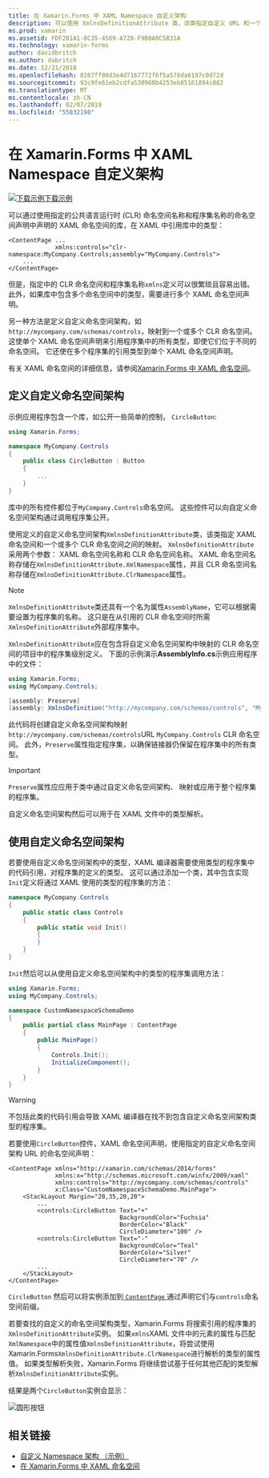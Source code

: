 ```yaml
---
title: 在 Xamarin.Forms 中 XAML Namespace 自定义架构
description: 可以使用 XmlnsDefinitionAttribute 类，该类指定自定义 URL 和一个或多个 CLR 命名空间之间的映射定义 XAML 自定义命名空间架构。 然后可以在 XAML 命名空间声明中使用自定义命名空间架构。
ms.prod: xamarin
ms.assetid: FDF201A1-8C35-4569-A728-F9B0A0C5B31A
ms.technology: xamarin-forms
author: davidbritch
ms.author: dabritch
ms.date: 12/21/2018
ms.openlocfilehash: 8167ff00d3e4d7167772f6f5a578da6197c0d72d
ms.sourcegitcommit: 93c9fe61eb2cdfa530960b4253eb85161894c882
ms.translationtype: MT
ms.contentlocale: zh-CN
ms.lasthandoff: 02/07/2019
ms.locfileid: "55832198"
---
```

# <a name="xaml-custom-namespace-schemas-in-xamarinforms"></a>在 Xamarin.Forms 中 XAML Namespace 自定义架构

[![下载示例](~/media/shared/download.png)下载示例](https://developer.xamarin.com/samples/xamarin-forms/XAML/CustomNamespaceSchemas/)

可以通过使用指定的公共语言运行时 (CLR) 命名空间名称和程序集名称的命名空间声明中声明的 XAML 命名空间的库，在 XAML 中引用库中的类型：

```xaml
<ContentPage ...
             xmlns:controls="clr-namespace:MyCompany.Controls;assembly="MyCompany.Controls">
    ...
</ContentPage>
```

但是，指定中的 CLR 命名空间和程序集名称`xmlns`定义可以很繁琐且容易出错。 此外，如果库中包含多个命名空间中的类型，需要进行多个 XAML 命名空间声明。

另一种方法是定义自定义命名空间架构，如`http://mycompany.com/schemas/controls`，映射到一个或多个 CLR 命名空间。 这使单个 XAML 命名空间声明来引用程序集中的所有类型，即使它们位于不同的命名空间。 它还使在多个程序集的引用类型到单个 XAML 命名空间声明。

有关 XAML 命名空间的详细信息，请参阅[Xamarin.Forms 中 XAML 命名空间](namespaces.md)。

## <a name="defining-a-custom-namespace-schema"></a>定义自定义命名空间架构

示例应用程序包含一个库，如公开一些简单的控制， `CircleButton`:

```csharp
using Xamarin.Forms;

namespace MyCompany.Controls
{
    public class CircleButton : Button
    {
        ...
    }
}
```

库中的所有控件都位于`MyCompany.Controls`命名空间。 这些控件可以向自定义命名空间架构通过调用程序集公开。

使用定义的自定义命名空间架构`XmlnsDefinitionAttribute`类，该类指定 XAML 命名空间和一个或多个 CLR 命名空间之间的映射。 `XmlnsDefinitionAttribute`采用两个参数： XAML 命名空间名称和 CLR 命名空间名称。 XAML 命名空间名称存储在`XmlnsDefinitionAttribute.XmlNamespace`属性，并且 CLR 命名空间名称存储在`XmlnsDefinitionAttribute.ClrNamespace`属性。

> [!NOTE]
> `XmlnsDefinitionAttribute`类还具有一个名为属性`AssemblyName`，它可以根据需要设置为程序集的名称。 这只是在从引用的 CLR 命名空间时所需`XmlnsDefinitionAttribute`外部程序集中。

`XmlnsDefinitionAttribute`应在包含将自定义命名空间架构中映射的 CLR 命名空间的项目中的程序集级别定义。 下面的示例演示**AssemblyInfo.cs**示例应用程序中的文件：

```csharp
using Xamarin.Forms;
using MyCompany.Controls;

[assembly: Preserve]
[assembly: XmlnsDefinition("http://mycompany.com/schemas/controls", "MyCompany.Controls")]
```

此代码将创建自定义命名空间架构映射`http://mycompany.com/schemas/controls`URL `MyCompany.Controls` CLR 命名空间。 此外，`Preserve`属性指定程序集，以确保链接器仍保留在程序集中的所有类型。

> [!IMPORTANT]
> `Preserve`属性应应用于类中通过自定义命名空间架构、 映射或应用于整个程序集的程序集。

自定义命名空间架构然后可以用于在 XAML 文件中的类型解析。

## <a name="consuming-a-custom-namespace-schema"></a>使用自定义命名空间架构

若要使用自定义命名空间架构中的类型，XAML 编译器需要使用类型的程序集中的代码引用，对程序集的定义的类型。 这可以通过添加一个类，其中包含实现`Init`定义将通过 XAML 使用的类型的程序集的方法：

```csharp
namespace MyCompany.Controls
{
    public static class Controls
    {
        public static void Init()
        {
        }
    }
}
```

`Init`然后可以从使用自定义命名空间架构中的类型的程序集调用方法：

```csharp
using Xamarin.Forms;
using MyCompany.Controls;

namespace CustomNamespaceSchemaDemo
{
    public partial class MainPage : ContentPage
    {
        public MainPage()
        {
            Controls.Init();
            InitializeComponent();
        }
    }
}
```

> [!WARNING]
> 不包括此类的代码引用会导致 XAML 编译器在找不到包含自定义命名空间架构类型的程序集。

若要使用`CircleButton`控件，XAML 命名空间声明，使用指定的自定义命名空间架构 URL 的命名空间声明：

```xaml
<ContentPage xmlns="http://xamarin.com/schemas/2014/forms"
             xmlns:x="http://schemas.microsoft.com/winfx/2009/xaml"
             xmlns:controls="http://mycompany.com/schemas/controls"
             x:Class="CustomNamespaceSchemaDemo.MainPage">
    <StackLayout Margin="20,35,20,20">
        ...
        <controls:CircleButton Text="+"
                               BackgroundColor="Fuchsia"
                               BorderColor="Black"
                               CircleDiameter="100" />
        <controls:CircleButton Text="-"
                               BackgroundColor="Teal"
                               BorderColor="Silver"
                               CircleDiameter="70" />
        ...
    </StackLayout>
</ContentPage>
```

`CircleButton` 然后可以将实例添加到[ `ContentPage` ](xref:Xamarin.Forms.ContentPage)通过声明它们与`controls`命名空间前缀。

若要查找的自定义的命名空间架构类型，Xamarin.Forms 将搜索引用的程序集的`XmlnsDefinitionAttribute`实例。 如果`xmlns`XAML 文件中的元素的属性与匹配`XmlNamespace`中的属性值`XmlnsDefinitionAttribute`，将尝试使用 Xamarin.Forms`XmlnsDefinitionAttribute.ClrNamespace`进行解析的类型的属性值。 如果类型解析失败，Xamarin.Forms 将继续尝试基于任何其他匹配的类型解析`XmlnsDefinitionAttribute`实例。

结果是两个`CircleButton`实例会显示：

![圆形按钮](custom-namespace-schemas-images/circle-buttons.png "圆形按钮")

## <a name="related-links"></a>相关链接

- [自定义 Namespace 架构 （示例）](https://developer.xamarin.com/samples/xamarin-forms/XAML/CustomNamespaceSchemas/)
- [在 Xamarin.Forms 中 XAML 命名空间](namespaces.md)
